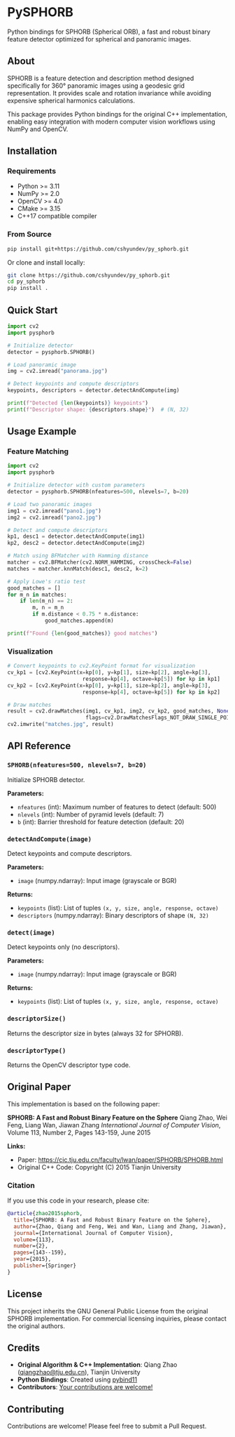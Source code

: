 # PySPHORB

Python bindings for SPHORB (Spherical ORB), a fast and robust binary feature detector optimized for spherical and panoramic images.

## About

SPHORB is a feature detection and description method designed specifically for 360° panoramic images using a geodesic grid representation. It provides scale and rotation invariance while avoiding expensive spherical harmonics calculations.

This package provides Python bindings for the original C++ implementation, enabling easy integration with modern computer vision workflows using NumPy and OpenCV.

## Installation

### Requirements

- Python >= 3.11
- NumPy >= 2.0
- OpenCV >= 4.0
- CMake >= 3.15
- C++17 compatible compiler

### From Source

```bash
pip install git+https://github.com/cshyundev/py_sphorb.git
```

Or clone and install locally:

```bash
git clone https://github.com/cshyundev/py_sphorb.git
cd py_sphorb
pip install .
```

## Quick Start

```python
import cv2
import pysphorb

# Initialize detector
detector = pysphorb.SPHORB()

# Load panoramic image
img = cv2.imread("panorama.jpg")

# Detect keypoints and compute descriptors
keypoints, descriptors = detector.detectAndCompute(img)

print(f"Detected {len(keypoints)} keypoints")
print(f"Descriptor shape: {descriptors.shape}")  # (N, 32)
```

## Usage Example

### Feature Matching

```python
import cv2
import pysphorb

# Initialize detector with custom parameters
detector = pysphorb.SPHORB(nfeatures=500, nlevels=7, b=20)

# Load two panoramic images
img1 = cv2.imread("pano1.jpg")
img2 = cv2.imread("pano2.jpg")

# Detect and compute descriptors
kp1, desc1 = detector.detectAndCompute(img1)
kp2, desc2 = detector.detectAndCompute(img2)

# Match using BFMatcher with Hamming distance
matcher = cv2.BFMatcher(cv2.NORM_HAMMING, crossCheck=False)
matches = matcher.knnMatch(desc1, desc2, k=2)

# Apply Lowe's ratio test
good_matches = []
for m_n in matches:
    if len(m_n) == 2:
        m, n = m_n
        if m.distance < 0.75 * n.distance:
            good_matches.append(m)

print(f"Found {len(good_matches)} good matches")
```

### Visualization

```python
# Convert keypoints to cv2.KeyPoint format for visualization
cv_kp1 = [cv2.KeyPoint(x=kp[0], y=kp[1], size=kp[2], angle=kp[3],
                        response=kp[4], octave=kp[5]) for kp in kp1]
cv_kp2 = [cv2.KeyPoint(x=kp[0], y=kp[1], size=kp[2], angle=kp[3],
                        response=kp[4], octave=kp[5]) for kp in kp2]

# Draw matches
result = cv2.drawMatches(img1, cv_kp1, img2, cv_kp2, good_matches, None,
                         flags=cv2.DrawMatchesFlags_NOT_DRAW_SINGLE_POINTS)
cv2.imwrite("matches.jpg", result)
```

## API Reference

### `SPHORB(nfeatures=500, nlevels=7, b=20)`

Initialize SPHORB detector.

**Parameters:**
- `nfeatures` (int): Maximum number of features to detect (default: 500)
- `nlevels` (int): Number of pyramid levels (default: 7)
- `b` (int): Barrier threshold for feature detection (default: 20)

### `detectAndCompute(image)`

Detect keypoints and compute descriptors.

**Parameters:**
- `image` (numpy.ndarray): Input image (grayscale or BGR)

**Returns:**
- `keypoints` (list): List of tuples `(x, y, size, angle, response, octave)`
- `descriptors` (numpy.ndarray): Binary descriptors of shape `(N, 32)`

### `detect(image)`

Detect keypoints only (no descriptors).

**Parameters:**
- `image` (numpy.ndarray): Input image (grayscale or BGR)

**Returns:**
- `keypoints` (list): List of tuples `(x, y, size, angle, response, octave)`

### `descriptorSize()`

Returns the descriptor size in bytes (always 32 for SPHORB).

### `descriptorType()`

Returns the OpenCV descriptor type code.

## Original Paper

This implementation is based on the following paper:

**SPHORB: A Fast and Robust Binary Feature on the Sphere**
Qiang Zhao, Wei Feng, Liang Wan, Jiawan Zhang
*International Journal of Computer Vision*, Volume 113, Number 2, Pages 143-159, June 2015

**Links:**
- Paper: https://cic.tju.edu.cn/faculty/lwan/paper/SPHORB/SPHORB.html
- Original C++ Code: Copyright (C) 2015 Tianjin University

### Citation

If you use this code in your research, please cite:

```bibtex
@article{zhao2015sphorb,
  title={SPHORB: A Fast and Robust Binary Feature on the Sphere},
  author={Zhao, Qiang and Feng, Wei and Wan, Liang and Zhang, Jiawan},
  journal={International Journal of Computer Vision},
  volume={113},
  number={2},
  pages={143--159},
  year={2015},
  publisher={Springer}
}
```

## License

This project inherits the GNU General Public License from the original SPHORB implementation.
For commercial licensing inquiries, please contact the original authors.

## Credits

- **Original Algorithm & C++ Implementation**: Qiang Zhao (qiangzhao@tju.edu.cn), Tianjin University
- **Python Bindings**: Created using [pybind11](https://github.com/pybind/pybind11)
- **Contributors**: [Your contributions are welcome!](https://github.com/cshyundev/py_sphorb/issues)

## Contributing

Contributions are welcome! Please feel free to submit a Pull Request.
